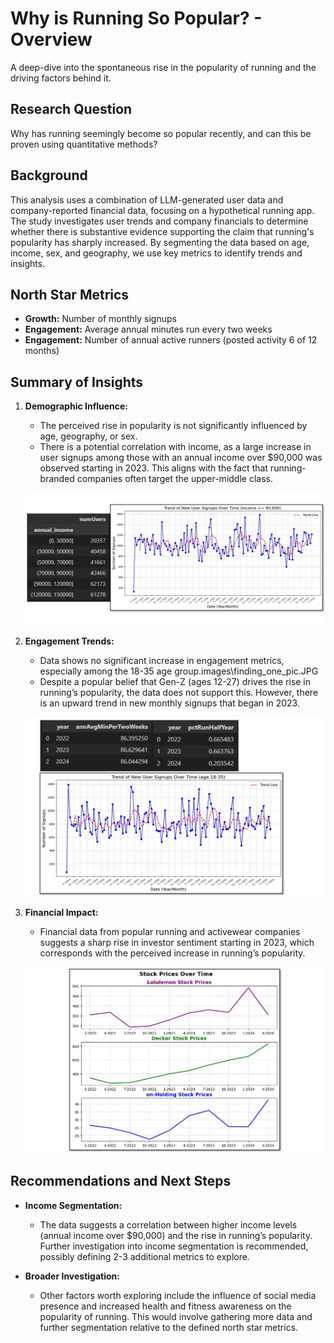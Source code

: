 # Why is Running So Popular? - Overview
A deep-dive into the spontaneous rise in the popularity of running and the driving factors behind it.

## Research Question
Why has running seemingly become so popular recently, and can this be proven using quantitative methods?

## Background
This analysis uses a combination of LLM-generated user data and company-reported financial data, focusing on a hypothetical running app. The study investigates user trends and company financials to determine whether there is substantive evidence supporting the claim that running's popularity has sharply increased. By segmenting the data based on age, income, sex, and geography, we use key metrics to identify trends and insights.

## North Star Metrics
- **Growth:** Number of monthly signups
- **Engagement:** Average annual minutes run every two weeks
- **Engagement:** Number of annual active runners (posted activity 6 of 12 months)

## Summary of Insights
1. **Demographic Influence:** 
   - The perceived rise in popularity is not significantly influenced by age, geography, or sex.
   - There is a potential correlation with income, as a large increase in user signups among those with an annual income over $90,000 was observed starting in 2023. This aligns with the fact that running-branded companies often target the upper-middle class.

   ![annual_income_greater_than_90000_monthly_user_signups](images/finding_one_pic.JPG?raw=true "Annual Income > 90000 Monthly User Signups")
   
2. **Engagement Trends:**
   - Data shows no significant increase in engagement metrics, especially among the 18-35 age group.images\finding_one_pic.JPG
   - Despite a popular belief that Gen-Z (ages 12-27) drives the rise in running’s popularity, the data does not support this. However, there is an upward trend in new monthly signups that began in 2023.
   
   ![alt text](images/finding_two_pic.JPG)
   
3. **Financial Impact:**
   - Financial data from popular running and activewear companies suggests a sharp rise in investor sentiment starting in 2023, which corresponds with the perceived increase in running’s popularity.
   
    ![alt text](images/finding_three_pic.JPG)

## Recommendations and Next Steps
- **Income Segmentation:** 
   - The data suggests a correlation between higher income levels (annual income over $90,000) and the rise in running’s popularity. Further investigation into income segmentation is recommended, possibly defining 2-3 additional metrics to explore.
   
- **Broader Investigation:** 
   - Other factors worth exploring include the influence of social media presence and increased health and fitness awareness on the popularity of running. This would involve gathering more data and further segmentation relative to the defined north star metrics.
